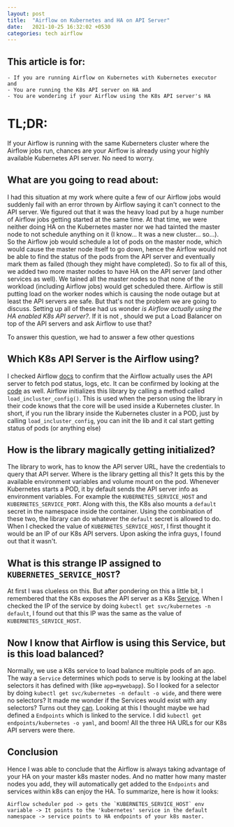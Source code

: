 ```yaml
---
layout: post
title:  "Airflow on Kubernetes and HA on API Server"
date:   2021-10-25 16:32:02 +0530
categories: tech airflow
---
```



## This article is for:
    - If you are running Airflow on Kubernetes with Kubernetes executor and
    - You are running the K8s API server on HA and
    - You are wondering if your Airflow using the K8s API server's HA


# TL;DR:

If your Airflow is running with the same Kuberneters cluster where the Airflow jobs run, chances are your Airflow is already using your highly available Kubernetes API server. No need to worry.

## What are you going to read about:
I had this situation at my work where quite a few of our Airflow jobs would suddenly fail with an error thrown by Airflow saying it can't connect to the API server. We figured out that it was the heavy load put by a huge number of Airflow jobs getting started at the same time. At that time, we were neither doing HA on the Kubernetes master nor we had tainted the master node to not schedule anything on it (I know... It was a new cluster... so...). So the Airflow job would schedule a lot of pods on the master node, which would cause the master node itself to go down, hence the Airflow would not be able to find the status of the pods from the API server and eventually mark them as failed (though they might have completed).
So to fix all of this, we added two more master nodes to have HA on the API server (and other services as well). We tained all the master nodes so that none of the workload (including Airflow jobs) would get scheduled there. Airflow is still putting load on the worker nodes which is causing the node outage but at least the API servers are safe. But that's not the problem we are going to discuss.
Setting up all of these had us wonder _is Airflow actually using the HA enabled K8s API server?_. If it is not , should we put a Load Balancer on top of the API servers and ask Airflow to use that?

To answer this question, we had to answer a few other questions

## Which K8s API Server is the Airflow using?
I checked Airflow [docs](https://airflow.apache.org/docs/apache-airflow/2.1.1/executor/kubernetes.html#kubernetesexecutor-architecture) to confirm that the Airflow actually uses the API server to fetch pod status, logs, etc. It can be confirmed by looking at the [code](https://github.com/apache/airflow/blob/a71f9d6f25e3255ac33755da2590c398062db9d1/airflow/providers/cncf/kubernetes/utils/pod_launcher.py#L114) as well. Airflow initializes this library by calling a method called `load_incluster_config()`. This is used when the person using the library in their code knows that the core will be used inside a Kubernetes cluster. In short, if you run the library inside the Kubernetes cluster in a POD, just by calling `load_incluster_config`, you can init the lib and it cal start getting status of pods (or anything else)

## How is the library magically getting initialized?
The library to work, has to know the API server URL, have the credentials to query that API server. Where is the library getting all this?
It gets this by the available environment variables and volume mount on the pod. Whenever Kubernetes starts a POD, it by default sends the API server info as environment variables. For example the `KUBERNETES_SERVICE_HOST` and `KUBERNETES_SERVICE_PORT`. Along with this, the K8s also mounts a `default` secret in the namespace inside the container. Using the combination of these two, the library can do whatever the `default` secret is allowed to do.
When I checked the value of `KUBERNETES_SERVICE_HOST`, I first thought it would be an IP of our K8s API servers. Upon asking the infra guys, I found out that it wasn't.

## What is this strange IP assigned to `KUBERNETES_SERVICE_HOST`?
At first I was clueless on this. But after pondering on this a little bit, I remembered that the K8s exposes the API server as a K8s [Service](https://kubernetes.io/docs/concepts/services-networking/service/). When I checked the IP of the service by doing `kubectl get svc/kubernetes -n default`, I found out that this IP was the same as the value of `KUBERNETES_SERVICE_HOST`.


## Now I know that Airflow is using this Service, but is this load balanced?
Normally, we use a K8s service to load balance multiple pods of an app. The way a `Service` determines which pods to serve is by looking at the label selectors it has defined with (like `app=mywebapp`). So I looked for a selector by doing `kubectl get svc/kubernetes -n default -o wide`, and there were no selectors? It made me wonder if the Services would exist with any selectors? Turns out they [can](https://kubernetes.io/docs/concepts/services-networking/service/#services-without-selectors). Looking at this I thought maybe we had defined a `Endpoints` which is linked to the service. I did `kubectl get endpoints/kubernetes -o yaml`, and boom! All the three HA URLs for our K8s API servers were there.

## Conclusion
Hence I was able to conclude that the Airflow is always taking advantage of your HA on your master k8s master nodes. And no matter how many master nodes you add, they will automatically get added to the `Endpoints` and services within k8s can enjoy the HA. To summarize, here is how it looks:
```
Airflow scheduler pod -> gets the `KUBERNETES_SERVICE_HOST` env variable -> It points to the 'kubernetes' service in the default namespace -> service points to HA endpoints of your k8s master.
```

